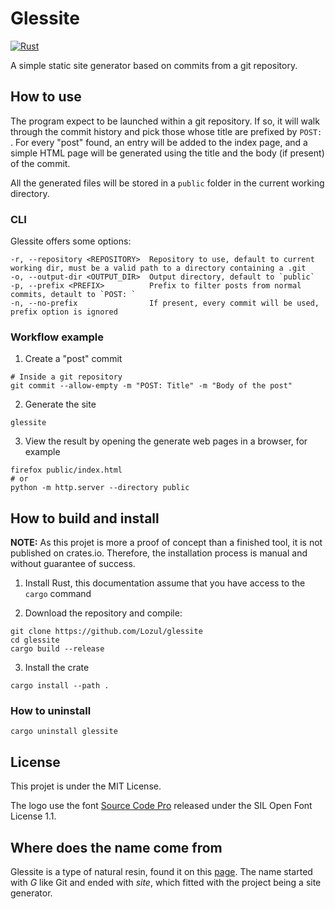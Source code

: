 # Glessite

[![Rust](https://github.com/Lozul/glessite/actions/workflows/rust.yml/badge.svg)](https://github.com/Lozul/glessite/actions/workflows/rust.yml)

A simple static site generator based on commits from a git repository.

## How to use

The program expect to be launched within a git repository.
If so, it will walk through the commit history and pick those whose title are
prefixed by `POST: `.
For every "post" found, an entry will be added to the index page, and a simple
HTML page will be generated using the title and the body (if present) of the
commit.

All the generated files will be stored in a `public` folder in the current
working directory.

### CLI

Glessite offers some options:

```
-r, --repository <REPOSITORY>  Repository to use, default to current working dir, must be a valid path to a directory containing a .git
-o, --output-dir <OUTPUT_DIR>  Output directory, default to `public`
-p, --prefix <PREFIX>          Prefix to filter posts from normal commits, detault to `POST: `
-n, --no-prefix                If present, every commit will be used, prefix option is ignored
```

### Workflow example

1. Create a "post" commit

```
# Inside a git repository
git commit --allow-empty -m "POST: Title" -m "Body of the post"
```

2. Generate the site

```
glessite
```

3. View the result by opening the generate web pages in a browser, for example

```
firefox public/index.html
# or
python -m http.server --directory public
```

## How to build and install

**NOTE:** As this projet is more a proof of concept than a finished tool, it is
not published on crates.io.
Therefore, the installation process is manual and without guarantee of success.

1. Install Rust, this documentation assume that you have access to the `cargo`
   command

2. Download the repository and compile:

```
git clone https://github.com/Lozul/glessite
cd glessite
cargo build --release
```

3. Install the crate

```
cargo install --path .
```

### How to uninstall

```
cargo uninstall glessite
```

## License

This projet is under the MIT License.

The logo use the font [Source Code
Pro](https://github.com/adobe-fonts/source-code-pro) released under the
SIL Open Font License 1.1.

## Where does the name come from

Glessite is a type of natural resin, found it on this
[page](https://en.wikipedia.org/wiki/List_of_minerals).
The name started with _G_ like Git and ended with _site_, which fitted with the
project being a site generator.

